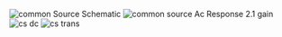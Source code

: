 ![common Source Schematic](https://github.com/user-attachments/assets/6cce001d-f513-48f6-8b33-5a7a8f1ca82c)
![common source Ac Response 2.1 gain](https://github.com/user-attachments/assets/6cb03187-2c66-412b-9a3d-d5ca2d072c94)
![cs dc](https://github.com/user-attachments/assets/459e01fb-bc6c-431c-8ae0-dbc3a606be96)
![cs trans](https://github.com/user-attachments/assets/7ddd3fda-e4b0-4489-b600-f7d2e2902ea3)

